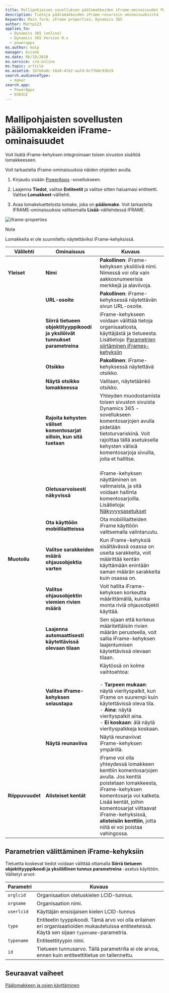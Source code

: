 ```yaml
---
title: Mallipohjaisen sovelluksen päälomakkeiden iFrame-ominaisuudet PowerAppsissa | MicrosoftDocs
description: Tietoja päälomakkeiden iFrame-resurssin ominaisuuksista
Keywords: Main form; iFrame properties; Dynamics 365
author: Mattp123
applies_to:
  - Dynamics 365 (online)
  - Dynamics 365 Version 9.x
  - powerapps
ms.author: matp
manager: kvivek
ms.date: 06/18/2018
ms.service: crm-online
ms.topic: article
ms.assetid: 1b7e6a0c-18a9-47e2-aa7d-0cffb8c93b19
search.audienceType:
  - maker
search.app:
  - PowerApps
  - D365CE
---
```

# <a name="iframe-properties-for-model-driven-app-main-forms"></a>Mallipohjaisten sovellusten päälomakkeiden iFrame-ominaisuudet

Voit lisätä iFrame-kehyksen integroimaan toisen sivuston sisältöä lomakkeeseen. 

Voit tarkastella iFrame-ominaisuuksia näiden ohjeiden avulla.

1.  Kirjaudu sisään [PowerApps](https://web.powerapps.com/?utm_source=padocs&utm_medium=linkinadoc&utm_campaign=referralsfromdoc) -sovellukseen.

2.  Laajenna **Tiedot**, valitse **Entiteetit** ja valitse sitten haluamasi entiteetti. Valitse **Lomakkeet**-välilehti. 

3. Avaa lomakeluettelosta lomake, joka on **päälomake**. Voit tarkastella IFRAME-ominaisuuksia valitsemalla **Lisää**-välilehdessä IFRAME.

![iframe-properties](media/iframe-properties.png)


> [!NOTE]
> Lomakkeita ei ole suunniteltu näytettäviksi iFrame-kehyksissä.  
  
|Välilehti|Ominaisuus|Kuvaus|  
|---------|--------------|-----------------|  
|**Yleiset**|**Nimi**|**Pakollinen**: iFrame-kehyksen yksilöivä nimi. Nimessä voi olla vain aakkosnumeerisia merkkejä ja alaviivoja.|  
||**URL-osoite**|**Pakollinen**: iFrame-kehyksessä näytettävän sivun URL-osoite.|  
||**Siirrä tietueen objektityyppikoodi ja yksilöivät tunnukset parametreina**|iFrame-kehykseen voidaan välittää tietoja organisaatiosta, käyttäjästä ja tietueesta. Lisätietoja: [Parametrien siirtäminen iFrames-kehyksiin](iframe-properties-legacy.md#BKMK_PassParametersToIFRAMEs)|  
||**Otsikko**|**Pakollinen**: iFrame-kehyksessä näytettävä otsikko.|  
||**Näytä otsikko lomakkeessa**|Valitaan, näytetäänkö otsikko.|  
||**Rajoita kehysten väliset komentosarjat silloin, kun sitä tuetaan**|Yhteyden muodostamista toisen sivuston sivuista Dynamics 365 -sovellukseen komentosarjojen avulla pidetään tietoturvariskinä. Voit rajoittaa tällä asetuksella kehysten välisiä komentosarjoja sivuilla, joita et hallitse.<br /><br />|  
||**Oletusarvoisesti näkyvissä**|iFrame-kehyksen näyttäminen on valinnaista, ja sitä voidaan hallinta komentosarjoilla. Lisätietoja: [Näkyvyysasetukset](visibility-options-legacy.md)|
||**Ota käyttöön mobiililaitteissa**|Ota mobiililaitteiden iFrame käyttöön valitsemalla valintaruutu.|  
|**Muotoilu**|**Valitse sarakkeiden määrä ohjausobjektia varten**|Kun iFrame-kehyksiä sisältävässä osassa on useita sarakkeita, voit määrittää kentän käyttämään enintään saman määrän sarakkeita kuin osassa on.|  
||**Valitse ohjausobjektin viemien rivien määrä**|Voit hallita iFrame-kehyksen korkeutta määrittämällä, kuinka monta riviä ohjausobjekti käyttää.|  
||**Laajenna automaattisesti käytettävissä olevaan tilaan**|Sen sijaan että korkeus määritettäisiin rivien määrän perusteella, voit sallia iFrame-kehyksen laajentumisen käytettävissä olevaan tilaan.|  
||**Valitse iFrame-kehyksen selaustapa**|Käytössä on kolme vaihtoehtoa:<br /><br /> - **Tarpeen mukaan**: näytä vierityspalkit, kun iFrame on suurempi kuin käytettävissä oleva tila.<br />- **Aina**: näytä vierityspalkit aina.<br />- **Ei koskaan**: älä näytä vierityspalkkeja koskaan.|  
||**Näytä reunaviiva**|Näytä reunaviivat iFrame-kehyksen ympärillä.|  
|**Riippuvuudet**|**Alisteiset kentät**|iFrame voi olla yhteydessä lomakkeen kenttiin komentosarjojen avulla. Jos kenttä poistetaan lomakkeesta, iFrame-kehyksen komentosarja voi katketa. Lisää kentät, joihin komentosarjat viittaavat iFrame-kehyksissä, **alisteisiin kenttiin**, jotta niitä ei voi poistaa vahingossa.|  
  
## <a name="pass-parameters-to-iframes"></a> Parametrien välittäminen iFrame-kehyksiin  
 Tietuetta koskevat tiedot voidaan välittää ottamalla **Siirrä tietueen objektityyppikoodi ja yksilöllinen tunnus parametreina** -asetus käyttöön. Välitetyt arvot:  
  
|Parametri|Kuvaus|  
|---------------|-----------------|  
|`orglcid`|Organisaation oletuskielen LCID-tunnus.|  
|`orgname`|Organisaation nimi.|  
|`userlcid`|Käyttäjän ensisijaisen kielen LCID-tunnus|  
|`type`|Entiteetin tyyppikoodi. Tämä arvo voi olla erilainen eri organisaatioiden mukautetuissa entiteeteissä. Käytä sen sijaan `typename`-parametria.|  
|`typename`|Entiteettityypin nimi.|  
|`id`|Tietueen tunnusarvo. Tällä parametrilla ei ole arvoa, ennen kuin entiteettitietue on tallennettu.|  

## <a name="next-steps"></a>Seuraavat vaiheet

[Päälomakkeen ja osien käyttäminen](use-main-form-and-components.md)
